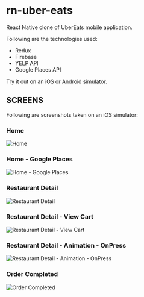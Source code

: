 # rn-uber-eats

React Native clone of UberEats mobile application.

Following are the technologies used:

- Redux
- Firebase
- YELP API
- Google Places API

Try it out on an iOS or Android simulator.

## SCREENS

Following are screenshots taken on an iOS simulator:

### Home

![Home](https://drive.google.com/uc?export=view&id=1FuWpPRjqcaOFBz_Owofmn_eBfBiciGIp)

### Home - Google Places

![Home - Google Places](https://drive.google.com/uc?export=view&id=12wGZamPQ2AZZKKSld-ab6Hj90yFxJjWY)

### Restaurant Detail

![Restaurant Detail](https://drive.google.com/uc?export=view&id=1aYJeTebEl25-oHZ3WbtaetWm7mSlI6jf)

### Restaurant Detail - View Cart

![Restaurant Detail - View Cart](https://drive.google.com/uc?export=view&id=1um_UTGRhVgIt8CQor1OHxiw2ZnP4gH6c)

### Restaurant Detail - Animation - OnPress

![Restaurant Detail - Animation - OnPress](https://drive.google.com/uc?export=view&id=1uLqMarfwxN1dHAFNCKrm04KjbT2OcETQ)

### Order Completed

![Order Completed](https://drive.google.com/uc?export=view&id=1sLUg4RGT71EFl1ViN_ayEOZ1h1A8c2PJ)
